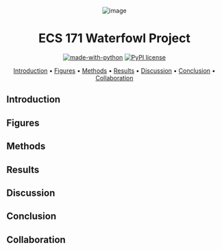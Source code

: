 <div align="center">

![image](https://i.ibb.co/PFLxfVj/image-1.png)

# ECS 171 Waterfowl Project
[![made-with-python](https://img.shields.io/badge/Made%20with-Python-1f425f.svg)](https://www.python.org/)
[![PyPI license](https://img.shields.io/pypi/l/ansicolortags.svg)](https://pypi.python.org/pypi/ansicolortags/)

[Introduction](#introduction) •
[Figures](#figures) •
[Methods](#methods) •
[Results](#results) •
[Discussion](#discussion) •
[Conclusion](#conclusion) •
[Collaboration](#collaboration)

</div>

## Introduction

## Figures

## Methods

## Results

## Discussion

## Conclusion

## Collaboration

